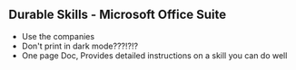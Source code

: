 ## Durable Skills - Microsoft Office Suite
- Use the companies 
- Don't print in dark mode???!?!?
- One page Doc, Provides detailed instructions on a skill you can do well